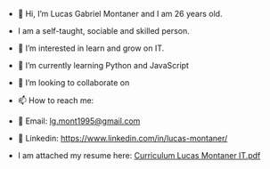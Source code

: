 - 👋 Hi, I’m Lucas Gabriel Montaner and I am 26 years old.
- I am a self-taught, sociable and skilled person.
- 👀 I’m interested in learn and grow on IT.
- 🌱 I’m currently learning Python and JavaScript
- 💞️ I’m looking to collaborate on 
- 📫 How to reach me: 
- 📧 Email: lg.mont1995@gmail.com
- 📌 Linkedin: https://www.linkedin.com/in/lucas-montaner/

-  I am attached my resume here:
[Curriculum Lucas Montaner IT.pdf](https://github.com/lukitas95/lukitas95/files/8406742/Curriculum.Lucas.Montaner.IT.pdf)
